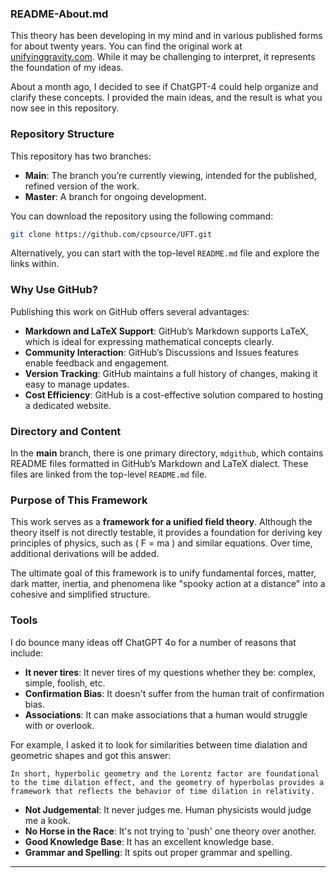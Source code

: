 ### README-About.md

This theory has been developing in my mind and in various published forms for about twenty years. You can find the original work at [unifyinggravity.com](http://unifyinggravity.com). While it may be challenging to interpret, it represents the foundation of my ideas.

About a month ago, I decided to see if ChatGPT-4 could help organize and clarify these concepts. I provided the main ideas, and the result is what you now see in this repository.

### Repository Structure

This repository has two branches:
- **Main**: The branch you’re currently viewing, intended for the published, refined version of the work.
- **Master**: A branch for ongoing development.

You can download the repository using the following command:

```bash
git clone https://github.com/cpsource/UFT.git
```

Alternatively, you can start with the top-level `README.md` file and explore the links within.

### Why Use GitHub?

Publishing this work on GitHub offers several advantages:
- **Markdown and LaTeX Support**: GitHub’s Markdown supports LaTeX, which is ideal for expressing mathematical concepts clearly.
- **Community Interaction**: GitHub’s Discussions and Issues features enable feedback and engagement.
- **Version Tracking**: GitHub maintains a full history of changes, making it easy to manage updates.
- **Cost Efficiency**: GitHub is a cost-effective solution compared to hosting a dedicated website.

### Directory and Content

In the **main** branch, there is one primary directory, `mdgithub`, which contains README files formatted in GitHub’s Markdown and LaTeX dialect. These files are linked from the top-level `README.md` file.

### Purpose of This Framework

This work serves as a **framework for a unified field theory**. Although the theory itself is not directly testable, it provides a foundation for deriving key principles of physics, such as \( F = ma \) and similar equations. Over time, additional derivations will be added.

The ultimate goal of this framework is to unify fundamental forces, matter, dark matter, inertia, and phenomena like "spooky action at a distance" into a cohesive and simplified structure.

### Tools

I do bounce many ideas off ChatGPT 4o for a number of reasons that include:
- **It never tires**: It never tires of my questions whether they be: complex, simple, foolish, etc.
- **Confirmation Bias**: It doesn't suffer from the human trait of confirmation bias.
- **Associations**: It can make associations that a human would struggle with or overlook.

For example, I asked it to look for similarities between time dialation and geometric shapes and
got this answer:

```
In short, hyperbolic geometry and the Lorentz factor are foundational to the time dilation effect, and the geometry of hyperbolas provides a framework that reflects the behavior of time dilation in relativity.
```

- **Not Judgemental**: It never judges me. Human physicists would judge me a kook.
- **No Horse in the Race**: It's not trying to 'push' one theory over another.
- **Good Knowledge Base**: It has an excellent knowledge base.
- **Grammar and Spelling**: It spits out proper grammar and spelling.

--- 
